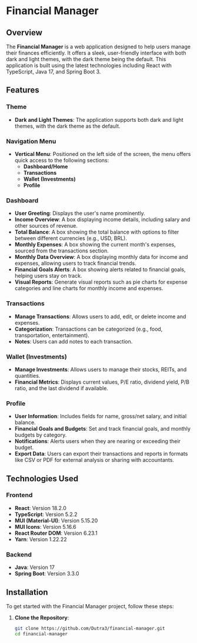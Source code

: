 # Financial Manager

## Overview
The **Financial Manager** is a web application designed to help users manage their finances efficiently. It offers a sleek, user-friendly interface with both dark and light themes, with the dark theme being the default. This application is built using the latest technologies including React with TypeScript, Java 17, and Spring Boot 3.

## Features

### Theme
- **Dark and Light Themes**: The application supports both dark and light themes, with the dark theme as the default.

### Navigation Menu
- **Vertical Menu**: Positioned on the left side of the screen, the menu offers quick access to the following sections:
  - **Dashboard/Home**
  - **Transactions**
  - **Wallet (Investments)**
  - **Profile**

### Dashboard
- **User Greeting**: Displays the user's name prominently.
- **Income Overview**: A box displaying income details, including salary and other sources of revenue.
- **Total Balance**: A box showing the total balance with options to filter between different currencies (e.g., USD, BRL).
- **Monthly Expenses**: A box showing the current month's expenses, sourced from the transactions section.
- **Monthly Data Overview**: A box displaying monthly data for income and expenses, allowing users to track financial trends.
- **Financial Goals Alerts**: A box showing alerts related to financial goals, helping users stay on track.
- **Visual Reports**: Generate visual reports such as pie charts for expense categories and line charts for monthly income and expenses.

### Transactions
- **Manage Transactions**: Allows users to add, edit, or delete income and expenses.
- **Categorization**: Transactions can be categorized (e.g., food, transportation, entertainment).
- **Notes**: Users can add notes to each transaction.

### Wallet (Investments)
- **Manage Investments**: Allows users to manage their stocks, REITs, and quantities.
- **Financial Metrics**: Displays current values, P/E ratio, dividend yield, P/B ratio, and the last dividend if available.

### Profile
- **User Information**: Includes fields for name, gross/net salary, and initial balance.
- **Financial Goals and Budgets**: Set and track financial goals, and monthly budgets by category.
- **Notifications**: Alerts users when they are nearing or exceeding their budget.
- **Export Data**: Users can export their transactions and reports in formats like CSV or PDF for external analysis or sharing with accountants.

## Technologies Used

### Frontend
- **React**: Version 18.2.0
- **TypeScript**: Version 5.2.2
- **MUI (Material-UI)**: Version 5.15.20
- **MUI Icons**: Version 5.16.6
- **React Router DOM**: Version 6.23.1
- **Yarn**: Version 1.22.22

### Backend
- **Java**: Version 17
- **Spring Boot**: Version 3.3.0

## Installation

To get started with the Financial Manager project, follow these steps:

1. **Clone the Repository**:
   ```bash
   git clone https://github.com/Dutra3/financial-manager.git
   cd financial-manager

